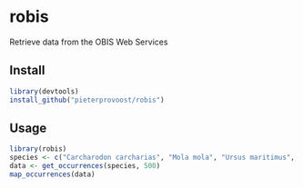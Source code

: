 # robis

Retrieve data from the OBIS Web Services

## Install

```R
library(devtools)
install_github("pieterprovoost/robis")
```

## Usage

```R
library(robis)
species <- c("Carcharodon carcharias", "Mola mola", "Ursus maritimus", "Aptenodytes forsteri")
data <- get_occurrences(species, 500)
map_occurrences(data)
```
